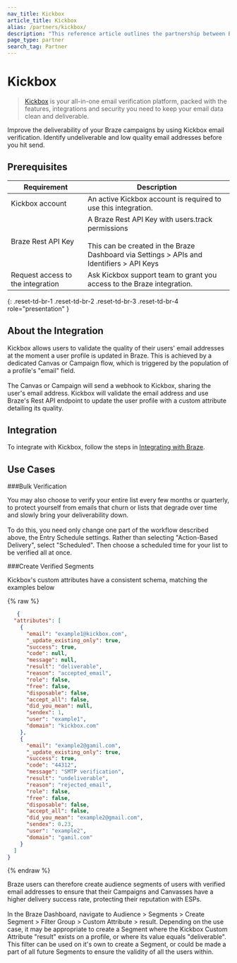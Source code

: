 ```yaml
---
nav_title: Kickbox
article_title: Kickbox
alias: /partners/kickbox/
description: "This reference article outlines the partnership between Braze and Kickbox. Kickbox makes it easy to verify your email lists, or integrate email verification into your application"
page_type: partner
search_tag: Partner
---
```


# Kickbox

> [Kickbox](https://kickbox.com/) is your all-in-one email verification platform, packed with the features, integrations and security you need to keep your email data clean and deliverable.

Improve the deliverability of your Braze campaigns by using Kickbox email verification. Identify undeliverable and low quality email addresses before you hit send.

## Prerequisites

| Requirement                           | Description                                                                   |
| --------------------------------------|-------------------------------------------------------------------------------|
| Kickbox account                       | An active Kickbox account is required to use this integration.                |
| Braze Rest API Key   | A Braze Rest API Key with users.track permissions <br><br>This can be created in the Braze Dashboard via Settings > APIs and Identifiers > API Keys|
| Request access to the integration     | Ask Kickbox support team to grant you access to the Braze integration.        |
{: .reset-td-br-1 .reset-td-br-2 .reset-td-br-3 .reset-td-br-4 role="presentation" }

## About the Integration

Kickbox allows users to validate the quality of their users' email addresses at the moment a user profile is updated in Braze. This is achieved by a dedicated Canvas or Campaign flow, which is triggered by the population of a profile's "email" field. <br><br>The Canvas or Campaign will send a webhook to Kickbox, sharing the user's email address. Kickbox will validate the email address and use Braze's Rest API endpoint to update the user profile with a custom attribute detailing its quality.

## Integration

To integrate with Kickbox, follow the steps in [Integrating with Braze](https://docs.kickbox.com/docs/integrating-with-braze#/).

## Use Cases

###Bulk Verification

You may also choose to verify your entire list every few months or quarterly, to protect yourself from emails that churn or lists that degrade over time and slowly bring your deliverability down.<br><br>To do this, you need only change one part of the workflow described above, the Entry Schedule settings. Rather than selecting "Action-Based Delivery", select "Scheduled". Then choose a scheduled time for your list to be verified all at once.

###Create Verified Segments

Kickbox's custom attributes have a consistent schema, matching the examples below

{% raw %}
```json
   {
  "attributes": [
    {
      "email": "example1@kickbox.com",
      "_update_existing_only": true,
      "success": true,
      "code": null,
      "message": null,
      "result": "deliverable",
      "reason": "accepted_email",
      "role": false,
      "free": false,
      "disposable": false,
      "accept_all": false,
      "did_you_mean": null,
      "sendex": 1,
      "user": "example1",
      "domain": "kickbox.com"
    },
    {
      "email": "example2@gamil.com",
      "_update_existing_only": true,
      "success": true,
      "code": "44312",
      "message": "SMTP verification",
      "result": "undeliverable",
      "reason": "rejected_email",
      "role": false,
      "free": false,
      "disposable": false,
      "accept_all": false,
      "did_you_mean": "example2@gmail.com",
      "sendex": 0.23,
      "user": "example2",
      "domain": "gamil.com"
    }
  ]
}
```
{% endraw %}

Braze users can therefore create audience segments of users with verified email addresses to ensure that their Campaigns and Canvasses have a higher delivery success rate, protecting their reputation with ESPs.<br><br>In the Braze Dashboard, navigate to Audience > Segments > Create Segment > Filter Group > Custom Attribute > result. Depending on the use case, it may be appropriate to create a Segment where the Kickbox Custom Attribute "result" exists on a profile, or where its value equals "deliverable".<br>This filter can be used on it's own to create a Segment, or could be made a part of all future Segments to ensure the validity of all the users within. 
